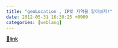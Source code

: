 ```yaml
---
title: "geoLocation , IP로 지역을 알아보자!"
date: 2012-05-31 16:30:25 +0900
categories: [weblang]
---
```





[🔗link](http://www.mins01.com/mh/tech/read/773)